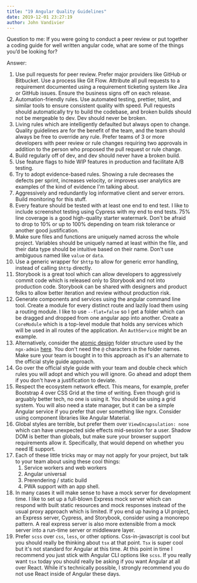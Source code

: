 ```yaml
---
title: "19 Angular Quality Guidelines"
date: 2019-12-01 23:27:19
author: John Vandivier
---
```




<!-- wp:paragraph -->
<p>Question to me: If you were going to conduct a peer review or put together a coding guide for well written angular code, what are some of the things you’d be looking for?</p>
<!-- /wp:paragraph -->

<!-- wp:paragraph -->
<p>Answer:</p>
<!-- /wp:paragraph -->

<!-- wp:list {\"ordered\":true} -->
<ol><li>Use pull requests for peer review. Prefer major providers like GitHub or Bitbucket. Use a process like Git Flow. Attribute all pull requests to a requirement documented using a requirement ticketing system like Jira or GitHub issues. Ensure the business signs off on each release.</li><li>Automation-friendly rules. Use automated testing, prettier, tslint, and similar tools to ensure consistent quality with speed. Pull requests should automatically try to build the codebase, and broken builds should not be mergeable to dev. Dev should never be broken.</li><li>Living rules which are intelligently defaulted but always open to change. Quality guidelines are for the benefit of the team, and the team should always be free to override any rule. Prefer teams of 3 or more developers with peer review or rule changes requiring two approvals in addition to the person who proposed the pull request or rule change.</li><li>Build regularly off of dev, and dev should never have a broken build.</li><li>Use feature flags to hide WIP features in production and facilitate A/B testing.</li><li>Try to adopt evidence-based rules. Showing a rule decreases the defects per sprint, increases velocity, or improves user analytics are examples of the kind of evidence I'm talking about.</li><li>Aggressively and redundantly log informative client and server errors. Build monitoring for this stuff.</li><li>Every feature should be tested with at least one end to end test. I like to include screenshot testing using Cypress with my end to end tests. 75% line coverage is a good high-quality starter watermark. Don't be afraid to drop to 10% or up to 100% depending on team risk tolerance or another good justification.</li><li>Make sure files and functions are uniquely named across the whole project. Variables should be uniquely named at least within the file, and their data type should be intuitive based on their name. Don't use ambiguous named like <code>value</code> or <code>data</code>.</li><li>Use a generic wrapper for <code>$http</code> to allow for generic error handling, instead of calling <code>$http</code> directly.</li><li>Storybook is a great tool which can allow developers to aggressively commit code which is released only to Storybook and not into production code. Storybook can be shared with designers and product folks to allow better iteration and review without production risk.</li><li>Generate components and services using the angular command line tool. Create a module for every distinct route and lazily load them using a routing module. I like to use <code>--flat=false</code> so I get a folder which can be dragged and dropped from one angular app into another. Create a <code>CoreModule</code> which is a top-level module that holds any services which will be used in all routes of the application. An <code>AuthService</code> might be an example.</li><li>Alternatively, consider the <a href=\"https://bradfrost.com/blog/post/atomic-web-design/\">atomic design</a> folder structure used by the <code>ngx-admin</code> <a href=\"https://github.com/akveo/ngx-admin\">here</a>. You don't need the <code>@</code> characters in the folder names. Make sure your team is bought in to this approach as it's an alternate to the official style guide approach.</li><li>Go over the official style guide with your team and double check which rules you will adopt and which you will ignore. Go ahead and adopt them if you don't have a justification to deviate.</li><li>Respect the ecosystem network effect. This means, for example, prefer Bootstrap 4 over CSS Grid at the time of writing. Even though grid is arguably better tech, no one is using it. You should be using a grid system. You will also need a state manager, but it can be a simple Angular service if you prefer that over something like ngrx. Consider using component libraries like Angular Material.</li><li>Global styles are terrible, but prefer them over <code>ViewEncapsulation: none</code> which can have unexpected side effects mid-session for a user. Shadow DOM is better than globals, but make sure your browser support requirements allow it. Specifically, that would depend on whether you need IE support.</li><li>Each of these little tricks may or may not apply for your project, but talk to your team about using these cool things:<ol><li>Service workers and web workers</li><li>Angular universal</li><li>Prerendering / static build</li><li>PWA support with an app shell.</li></ol></li><li>In many cases it will make sense to have a mock server for development time. I like to set up a full-blown Express mock server which can respond with built static resources and mock responses instead of the usual proxy approach which is limited. If you end up having a UI project, an Express server, Cypress, and Storybook, consider using a monorepo pattern. A real express server is also more extensible from a mock server into a run-time server or middleware layer.</li><li>Prefer <code>scss</code> over <code>css</code>, <code>less</code>, or other options. Css-in-javascript is cool but you should really be thinking about <code>tsx</code> at that point. <code>Tsx</code> is super cool but it's not standard for Angular at this time. At this point in time I recommend you just stick with Angular CLI options like <code>scss</code>. If you really want <code>tsx</code> today you should really be asking if you want Angular at all over React. While it's technically possible, I strongly recommend you do not use React inside of Angular these days.</li></ol>
<!-- /wp:list -->

<!-- wp:paragraph -->
<p></p>
<!-- /wp:paragraph -->
